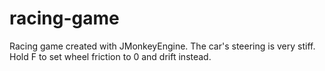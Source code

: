 racing-game
===========

Racing game created with JMonkeyEngine. The car's steering is very stiff. Hold F to set wheel friction to 0 and drift instead.
